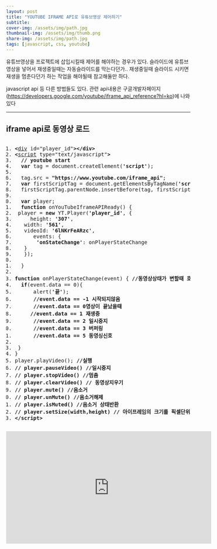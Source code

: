 ```yaml
---
layout: post
title: "YOUTUBE IFRAME API로 유튜브영상 제어하기"
subtitle: 
cover-img: /assets/img/path.jpg
thumbnail-img: /assets/img/thumb.png
share-img: /assets/img/path.jpg
tags: [javascript, css, youtube]
---
```

<div class="entry-content">
    <p>유튜브영상을 프로젝트에 삽입시킬때 제어를 해야하는 경우가 있다. 슬라이드에 유튜브영상을 넣어서 재생중일때는 자동슬라이드를 막는다던가.. 재생중일때 슬라이드 시키면 재생을 멈춘다던가 하는 작업을 해야될때 참고해둘만 하다.</p>
    <p><span id="more-1058"></span></p>
    <p>javascript api 등 다른 방법들도 있다. 관련 api내용은 구글개발자페이지(<a href="https://developers.google.com/youtube/iframe_api_reference?hl=ko" target="_blank" title="새창">https://developers.google.com/youtube/iframe_api_reference?hl=ko</a>)에 나와있다</p>
    <hr>
    <h2>iframe api로 동영상 로드</h2>
    <pre class="html cH_kip"><ol><li class="odd"><span><b class="group">&lt;</b><a href="http://tranbot.net/html5/grouping-content.html#the-div-element" class="group">div</a> id="player_id"<b class="group">&gt;</b><b class="group">&lt;/div</b><b class="group">&gt;</b></span></li><li class="even"><span><b class="meta">&lt;</b><a href="http://tranbot.net/html5/scripting-1.html#script" class="meta">script</a> type="text/javascript"<b class="meta">&gt;</b></span></li><li class="odd"><span>  <b class="comment">// youtube start</b></span></li><li class="even"><span>  <b class="js">var</b> tag = document.createElement(<b class="jsString">'script'</b>);</span></li><li class="odd fifth"><span></span></li><li class="even"><span>  tag.src = <b class="jsString">"https://www.youtube.com/iframe_api"</b>;</span></li><li class="odd"><span>  <b class="js">var</b> firstScriptTag = document.getElementsByTagName(<b class="jsString">'script'</b>)[0];</span></li><li class="even"><span>  firstScriptTag.parentNode.insertBefore(tag, firstScriptTag);</span></li><li class="odd"><span></span></li><li class="even fifth"><span>  <b class="js">var</b> player;</span></li><li class="odd"><span>  <b class="js">function</b> onYouTubeIframeAPIReady() {</span></li><li class="even"><span>	player = <b class="js">new</b> YT.Player(<b class="jsString">'player_id'</b>, {</span></li><li class="odd"><span>	  height: <b class="jsString">'307'</b>,</span></li><li class="even"><span>	  width: <b class="jsString">'561'</b>,</span></li><li class="odd fifth"><span>	  videoId: <b class="jsString">'6lNKrFeARzc'</b>,</span></li><li class="even"><span>	  events: {</span></li><li class="odd"><span>		<b class="jsString">'onStateChange'</b>: onPlayerStateChange</span></li><li class="even"><span>	  }</span></li><li class="odd"><span>	});</span></li><li class="even fifth"><span></span></li><li class="odd"><span>  }</span></li><li class="even"><span>  </span></li><li class="odd"><span><b class="js">function</b> onPlayerStateChange(event) { <b class="comment">//동영상상태가 변할때 호출됨</b></span></li><li class="even"><span>	<b class="js">if</b>(event.data == 0){</span></li><li class="odd fifth"><span>		alert(<b class="jsString">'끝'</b>);</span></li><li class="even"><span>		<b class="comment">//event.data == -1 시작되지않음</b></span></li><li class="odd"><span>		<b class="comment">//event.data == 0영상이 끝났을때</b></span></li><li class="even"><span>		<b class="comment">//event.data == 1 재생중</b></span></li><li class="odd"><span>		<b class="comment">//event.data == 2 일시중지</b></span></li><li class="even fifth"><span>		<b class="comment">//event.data == 3 버퍼링</b></span></li><li class="odd"><span>		<b class="comment">//event.data == 5 동영싱신호</b></span></li><li class="even"><span></span></li><li class="odd"><span>	}</span></li><li class="even"><span>}</span></li><li class="odd fifth"><span>player.playVideo(); <b class="comment">//실행</b></span></li><li class="even"><span><b class="comment">// player.pauseVideo() //일시중지</b></span></li><li class="odd"><span><b class="comment">// player.stopVideo() //멈춤</b></span></li><li class="even"><span><b class="comment">// player.clearVideo() // 동영상지우기</b></span></li><li class="odd"><span><b class="comment">// player.mute() //음소거</b></span></li><li class="even fifth"><span><b class="comment">// player.unMute() //음소거해제</b></span></li><li class="odd"><span><b class="comment">// player.isMuted() //음소거 상태반환</b></span></li><li class="even"><span><b class="comment">// player.setSize(width,height) // 아이프레임의 크기를 픽셀단위로 설정</b></span></li><li class="odd"><span><b class="meta">&lt;/script</b><b class="meta">&gt;</b></span></li></ol></pre>
    <iframe id="player_id" frameborder="0" allowfullscreen="1" allow="accelerometer; autoplay; clipboard-write; encrypted-media; gyroscope; picture-in-picture" title="YouTube video player" width="561" height="307" src="https://www.youtube.com/embed/6lNKrFeARzc?enablejsapi=1&amp;origin=http%3A%2F%2Fkyouyoum.cafe24.com&amp;widgetid=1"></iframe>
    <p><script type="text/javascript">
    // youtube start
    var tag = document.createElement('script');tag.src = "https://www.youtube.com/iframe_api";var firstScriptTag = document.getElementsByTagName('script')[0];firstScriptTag.parentNode.insertBefore(tag, firstScriptTag);var player;
    function onYouTubeIframeAPIReady() {player = new YT.Player('player_id', {height: '307',width: '561',videoId: '6lNKrFeARzc',events: {'onStateChange': onPlayerStateChange}});}
    function onPlayerStateChange(event) {if(event.data == 0){alert('끝');}}
    player.playVideo(); //실행
    </script></p>
</div>